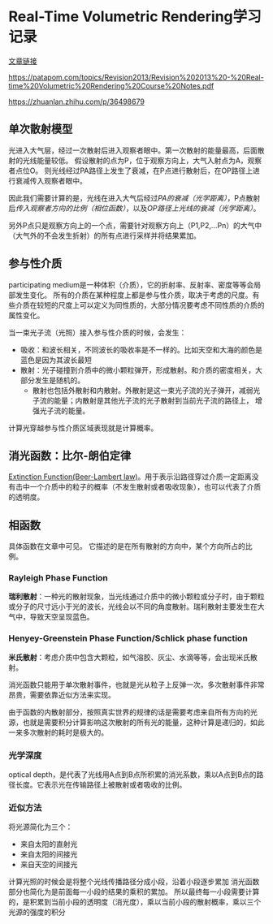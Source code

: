 # Real-Time Volumetric Rendering学习记录
[文章链接]("https://patapom.com/topics/Revision2013/Revision%202013%20-%20Real-time%20Volumetric%20Rendering%20Course%20Notes.pdf")

https://patapom.com/topics/Revision2013/Revision%202013%20-%20Real-time%20Volumetric%20Rendering%20Course%20Notes.pdf

https://zhuanlan.zhihu.com/p/36498679

## 单次散射模型
光进入大气层，经过一次散射后进入观察者眼中。第一次散射的能量最高，后面散射的光线能量较低。
假设散射的点为P，位于观察方向上，大气入射点为A，观察者点位O。
则光线经过PA路径上发生了衰减，在P点进行散射后，在OP路径上进行衰减传入观察者眼中。

因此我们需要计算的是，光线在进入大气后经过*PA的衰减（光学距离）*，P点散射后*传入观察者方向的比例（相位函数）*，以及*OP路径上光线的衰减（光学距离）*。

另外P点只是观察方向上的一个点，需要针对观察方向上（P1,P2,...Pn）的大气中（大气外的不会发生折射）的所有点进行采样并将结果累加。

## 参与性介质
participating medium是一种体积（介质），它的折射率、反射率、密度等等会局部发生变化。
所有的介质在某种程度上都是参与性介质，取决于考虑的尺度。有些介质在较短的尺度上可以定义为同性质的，大部分情况要考虑不同性质的介质的属性变化。

当一束光子流（光照）接入参与性介质的时候，会发生：
- 吸收：和波长相关，不同波长的吸收率是不一样的。比如天空和大海的颜色是蓝色是因为其波长最短
- 散射：光子碰撞到介质中的微小颗粒弹开，形成散射。和介质的密度相关，大部分发生是随机的。
  - 散射也包括外散射和内散射。外散射是这一束光子流的光子弹开，减弱光子流的能量；内散射是其他光子流的光子散射到当前光子流的路径上， 增强光子流的能量。

计算光穿越参与性介质区域表现就是计算概率。

## 消光函数：比尔-朗伯定律
[Extinction Function(Beer-Lambert law)](https://zh.wikipedia.org/wiki/%E6%AF%94%E5%B0%94-%E6%9C%97%E4%BC%AF%E5%AE%9A%E5%BE%8B)。用于表示沿路径穿过介质一定距离没有击中一个介质中的粒子的概率（不发生散射或者吸收现象），也可以代表了介质的透明度。


## 相函数
具体函数在文章中可见。
它描述的是在所有散射的方向中，某个方向所占的比例。
### Rayleigh Phase Function
**瑞利散射**：一种光的散射现象，当光线通过介质中的微小颗粒或分子时，由于颗粒或分子的尺寸远小于光的波长，光线会以不同的角度散射。瑞利散射主要发生在大气中，导致天空呈现蓝色。

### Henyey-Greenstein Phase Function/Schlick phase function
**米氏散射**：考虑介质中包含大颗粒，如气溶胶、灰尘、水滴等等，会出现米氏散射。

消光函数只能用于单次散射事件，也就是光从粒子上反弹一次。多次散射事件非常昂贵，需要依靠近似方法来实现。

由于函数的内散射部分，按照真实世界的规律的话是需要考虑来自所有方向的光源，也就是需要积分计算影响这次散射的所有光的能量，这种计算是递归的，如此一来多次散射的耗时是极大的。

### 光学深度
optical depth，是代表了光线用A点到B点所积累的消光系数，乘以A点到B点的路径长度。它表示光在传输路径上被散射或者吸收的比例。


### 近似方法
将光源简化为三个：
- 来自太阳的直射光
- 来自太阳的间接光
- 来自天空的间接光

计算光照的时候会是将整个光线传播路径分成小段，沿着小段逐步累加
消光函数部分也简化为是前面每一小段的结果的乘积的累加。
所以最终每一小段需要计算的，是积累到当前小段的透明度（消光度），乘以当前小段的散射概率，乘以三个光源的强度的积分